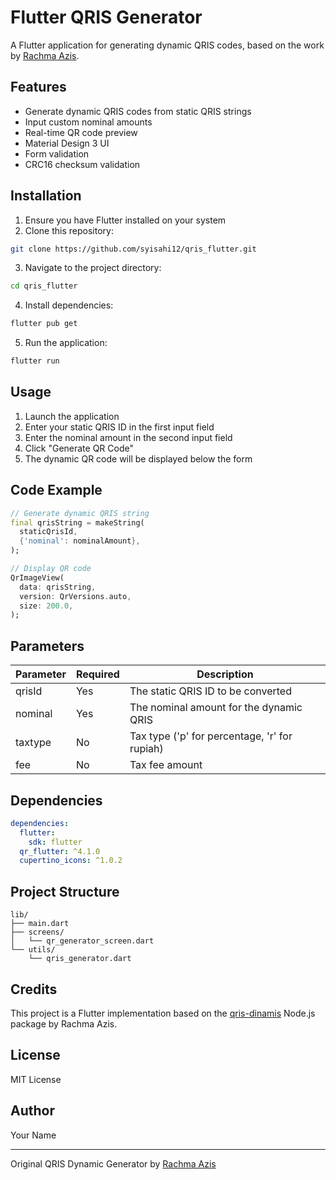 # Flutter QRIS Generator

A Flutter application for generating dynamic QRIS codes, based on the work by [Rachma Azis](https://github.com/rasizek).

## Features

- Generate dynamic QRIS codes from static QRIS strings
- Input custom nominal amounts
- Real-time QR code preview
- Material Design 3 UI
- Form validation
- CRC16 checksum validation

## Installation

1. Ensure you have Flutter installed on your system
2. Clone this repository:
```bash
git clone https://github.com/syisahi12/qris_flutter.git
```
3. Navigate to the project directory:
```bash
cd qris_flutter
```
4. Install dependencies:
```bash
flutter pub get
```
5. Run the application:
```bash
flutter run
```

## Usage

1. Launch the application
2. Enter your static QRIS ID in the first input field
3. Enter the nominal amount in the second input field
4. Click "Generate QR Code"
5. The dynamic QR code will be displayed below the form

## Code Example

```dart
// Generate dynamic QRIS string
final qrisString = makeString(
  staticQrisId,
  {'nominal': nominalAmount},
);

// Display QR code
QrImageView(
  data: qrisString,
  version: QrVersions.auto,
  size: 200.0,
);
```

## Parameters

| Parameter | Required | Description |
|-----------|----------|-------------|
| qrisId    | Yes      | The static QRIS ID to be converted |
| nominal   | Yes      | The nominal amount for the dynamic QRIS |
| taxtype   | No       | Tax type ('p' for percentage, 'r' for rupiah) |
| fee       | No       | Tax fee amount |

## Dependencies

```yaml
dependencies:
  flutter:
    sdk: flutter
  qr_flutter: ^4.1.0
  cupertino_icons: ^1.0.2
```

## Project Structure

```
lib/
├── main.dart
├── screens/
│   └── qr_generator_screen.dart
└── utils/
    └── qris_generator.dart
```

## Credits

This project is a Flutter implementation based on the [qris-dinamis](https://github.com/razisek/Qris-Dinamis) Node.js package by Rachma Azis.

## License

MIT License

## Author

Your Name

---

Original QRIS Dynamic Generator by [Rachma Azis](https://github.com/razisek)
